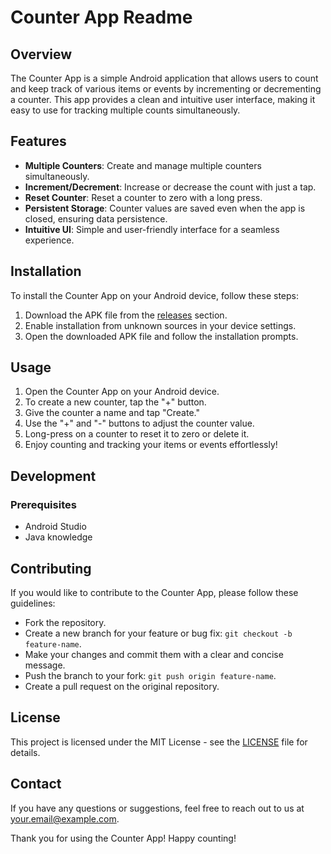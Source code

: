 # Counter App Readme

## Overview
The Counter App is a simple Android application that allows users to count and keep track of various items or events by incrementing or decrementing a counter. This app provides a clean and intuitive user interface, making it easy to use for tracking multiple counts simultaneously.

## Features
- **Multiple Counters**: Create and manage multiple counters simultaneously.
- **Increment/Decrement**: Increase or decrease the count with just a tap.
- **Reset Counter**: Reset a counter to zero with a long press.
- **Persistent Storage**: Counter values are saved even when the app is closed, ensuring data persistence.
- **Intuitive UI**: Simple and user-friendly interface for a seamless experience.



## Installation
To install the Counter App on your Android device, follow these steps:
1. Download the APK file from the [releases](https://github.com/yourusername/counter-app/releases) section.
2. Enable installation from unknown sources in your device settings.
3. Open the downloaded APK file and follow the installation prompts.

## Usage
1. Open the Counter App on your Android device.
2. To create a new counter, tap the "+" button.
3. Give the counter a name and tap "Create."
4. Use the "+" and "-" buttons to adjust the counter value.
5. Long-press on a counter to reset it to zero or delete it.
6. Enjoy counting and tracking your items or events effortlessly!

## Development
### Prerequisites
- Android Studio
- Java knowledge


## Contributing
If you would like to contribute to the Counter App, please follow these guidelines:
- Fork the repository.
- Create a new branch for your feature or bug fix: `git checkout -b feature-name`.
- Make your changes and commit them with a clear and concise message.
- Push the branch to your fork: `git push origin feature-name`.
- Create a pull request on the original repository.

## License
This project is licensed under the MIT License - see the [LICENSE](LICENSE) file for details.

## Contact
If you have any questions or suggestions, feel free to reach out to us at your.email@example.com.

Thank you for using the Counter App! Happy counting!
